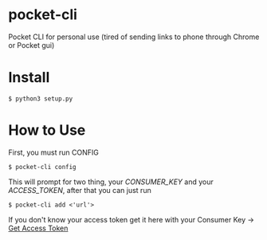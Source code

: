 # pocket-cli
Pocket CLI for personal use (tired of sending links to phone through Chrome or Pocket gui)

# Install

```
$ python3 setup.py
```

# How to Use

First, you must run CONFIG

```
$ pocket-cli config
```

This will prompt for two thing, your *CONSUMER_KEY* and your *ACCESS_TOKEN*, after that you can just run

```
$ pocket-cli add <'url'>
```

If you don't know your access token get it here with your Consumer Key -> [Get Access Token](http://reader.fxneumann.de/plugins/oneclickpocket/auth.php)
